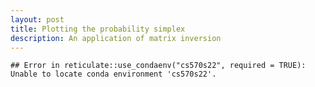 ```yaml
---
layout: post
title: Plotting the probability simplex
description: An application of matrix inversion 
---
```



```
## Error in reticulate::use_condaenv("cs570s22", required = TRUE): Unable to locate conda environment 'cs570s22'.
```





























